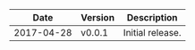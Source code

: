 | Date        | Version | Description |
| ----------- | ------- | ----------- |
| 2017-04-28  | v0.0.1  | Initial release. |
